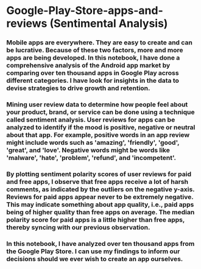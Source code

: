 # Google-Play-Store-apps-and-reviews (Sentimental Analysis)

### Mobile apps are everywhere. They are easy to create and can be lucrative. Because of these two factors, more and more apps are being developed. In this notebook, I  have done a comprehensive analysis of the Android app market by comparing over ten thousand apps in Google Play across different categories. I have look for insights in the data to devise strategies to drive growth and retention.

### Mining user review data to determine how people feel about your product, brand, or service can be done using a technique called sentiment analysis. User reviews for apps can be analyzed to identify if the mood is positive, negative or neutral about that app. For example, positive words in an app review might include words such as 'amazing', 'friendly', 'good', 'great', and 'love'. Negative words might be words like 'malware', 'hate', 'problem', 'refund', and 'incompetent'.

### By plotting sentiment polarity scores of user reviews for paid and free apps, I observe that free apps receive a lot of harsh comments, as indicated by the outliers on the negative y-axis. Reviews for paid apps appear never to be extremely negative. This may indicate something about app quality, i.e., paid apps being of higher quality than free apps on average. The median polarity score for paid apps is a little higher than free apps, thereby syncing with our previous observation.

### In this notebook, I have analyzed over ten thousand apps from the Google Play Store. I can use my findings to inform our decisions should we ever wish to create an app ourselves.

